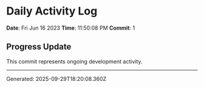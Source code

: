 # Daily Activity Log

**Date**: Fri Jun 16 2023
**Time**: 11:50:08 PM
**Commit**: 1

## Progress Update

This commit represents ongoing development activity.

---
Generated: 2025-09-29T18:20:08.360Z

